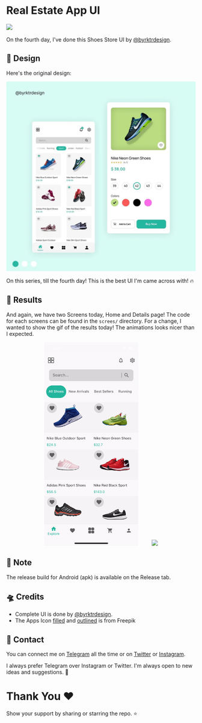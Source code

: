 # Real Estate App UI
[![](https://img.shields.io/badge/FlutterEveryday-Day%204-blue.svg)](https://github.com/HeySreelal/Flutter-Everyday)

On the fourth day, I've done this Shoes Store UI by [@byrktrdesign](https://www.instagram.com/byrktrdesign/).


## 🦄 Design 
Here's the original design:

[![Original Design](/assets/helper/Original.jpeg)](https://www.instagram.com/p/CcNK94It7Ey/)

On this series, till the fourth day! This is the best UI I'm came across with! 🔥

## 🦄 Results

And again, we have two Screens today, Home and Details page! The code for each screens can be found in the `screes/` directory. For a change, I wanted to show the gif of the results today! The animations looks nicer than I expected.

<div align="center">

<img src="assets/helper/Home.gif" width="250">
&nbsp;&nbsp;&nbsp;&nbsp;&nbsp;&nbsp;&nbsp;
<img src="assets/helper/Details.gif" width="250">

</div>

## 💬 Note
The release build for Android (apk) is available on the Release tab.
<br>

## 🛸 Credits
- Complete UI is done by [@byrktrdesign](https://www.instagram.com/byrktrdesign/).
- The Apps Icon [filled](https://www.flaticon.com/premium-icon/menu_4315568?term=apps%20square&page=1&position=47&page=1&position=47&related_id=4315568&origin=search) and [outlined](https://www.flaticon.com/free-icon/mobile-app_73719?term=apps%20squares&page=1&position=30&page=1&position=30&related_id=73719&origin=search) is from Freepik

## 🌚 Contact 

You can connect me on [Telegram](https://t.me/heysreelal) all the time or on [Twitter](https://twitter.com/HeySreelal) or [Instagram](https://instagram.com/heysreelal).

I always prefer Telegram over Instagram or Twitter. I'm always open to new ideas and suggestions. 🦄

# Thank You ❤️
Show your support by sharing or starring the repo. ⭐️
